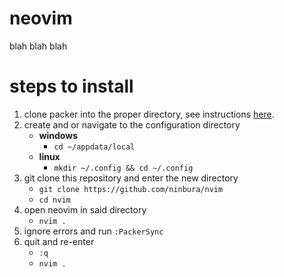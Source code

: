 # neovim
blah blah blah

# steps to install
1. clone packer into the proper directory, see instructions [here](https://github.com/wbthomason/packer.nvim#quickstart).
2. create and or navigate to the configuration directory
    - **windows**
        - `cd ~/appdata/local`
    - **linux**
        - `mkdir ~/.config && cd ~/.config`
3. git clone this repository and enter the new directory
    - `git clone https://github.com/ninbura/nvim`
    - `cd nvim`
4. open neovim in said directory
    - `nvim .`
5. ignore errors and run `:PackerSync`
6. quit and re-enter
    - `:q`
    - `nvim .`

